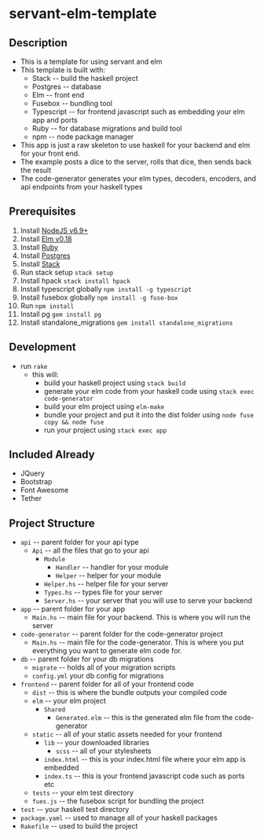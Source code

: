 # servant-elm-template

## Description
* This is a template for using servant and elm
* This template is built with:
    * Stack -- build the haskell project
    * Postgres -- database
    * Elm -- front end
    * Fusebox -- bundling tool
    * Typescript -- for frontend javascript such as embedding your elm app and ports
    * Ruby -- for database migrations and build tool
    * npm -- node package manager
* This app is just a raw skeleton to use haskell for your backend and elm for your front end.
* The example posts a dice to the server, rolls that dice, then sends back the result
* The code-generator generates your elm types, decoders, encoders, and api endpoints from your haskell types

## Prerequisites
1. Install [NodeJS v6.9+](https://nodejs.org/en/download/current/)
2. Install [Elm v0.18](https://guide.elm-lang.org/install.html)
3. Install [Ruby](https://www.ruby-lang.org/en/documentation/installation/)
4. Install [Postgres](https://www.postgresql.org/)
5. Install [Stack](https://docs.haskellstack.org/en/stable/README/)
6. Run stack setup `stack setup`
7. Install hpack `stack install hpack`
8. Install typescript globally `npm install -g typescript`
9. Install fusebox globally `npm install -g fuse-box`
10. Run `npm install`
11. Install pg `gem install pg`
12. Install standalone_migrations `gem install standalone_migrations`

## Development
* run `rake`
    * this will:
        * build your haskell project using `stack build`
        * generate your elm code from your haskell code using `stack exec code-generator`
        * build your elm project using `elm-make`
        * bundle your project and put it into the dist folder using `node fuse copy && node fuse`
        * run your project using `stack exec app`

## Included Already
* JQuery
* Bootstrap
* Font Awesome
* Tether

## Project Structure
* `api` -- parent folder for your api type
    * `Api` -- all the files that go to your api
        * `Module`
            * `Handler` -- handler for your module
            * `Helper` -- helper for your module
        * `Helper.hs` -- helper file for your server
        * `Types.hs` -- types file for your server
        * `Server.hs` -- your server that you will use to serve your backend
* `app` -- parent folder for your app
    * `Main.hs` -- main file for your backend.  This is where you will run the server
* `code-generator` -- parent folder for the code-generator project
    * `Main.hs` -- main file for the code-generator.  This is where you put everything you want to generate elm code for.
* `db` -- parent folder for your db migrations
    * `migrate` -- holds all of your migration scripts
    * `config.yml` your db config for migrations
* `frontend` -- parent folder for all of your frontend code
    * `dist` -- this is where the bundle outputs your compiled code
    * `elm` -- your elm project
        * `Shared`
            * `Generated.elm` -- this is the generated elm file from the code-generator
    * `static` -- all of your static assets needed for your frontend
        * `lib` -- your downloaded libraries
            * `scss` -- all of your stylesheets
        * `index.html` -- this is your index.html file where your elm app is embedded
        * `index.ts` -- this is your frontend javascript code such as ports etc
    * `tests` -- your elm test directory
    * `fues.js` -- the fusebox script for bundling the project
* `test` -- your haskell test directory
* `package.yaml` -- used to manage all of your haskell packages
* `Rakefile` -- used to build the project
